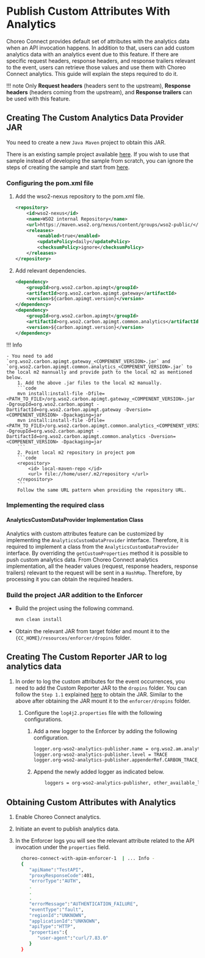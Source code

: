 # Publish Custom Attributes With Analytics

Choreo Connect provides default set of attributes with the analytics data when an API invocation happens. In addition to that, users
can add custom analytics data with an analytics event due to this feature. If there are specific request headers, response
headers, and response trailers relevant to the event, users can retrieve those values and use them with Choreo Connect analytics.
This guide will explain the steps required to do it.

!!! note
    Only **Request headers** (headers sent to the upstream), **Response headers** (headers coming from the upstream), and **Response trailers** can be used with this feature.

## Creating The Custom Analytics Data Provider JAR

You need to create a new `Java Maven` project to obtain this JAR.

There is an existing sample project available [here](https://github.com/wso2/product-microgateway/tree/main/samples/analytics-custom-data-provider).
If you wish to use that sample instead of developing the sample from scratch, you can ignore the steps of creating
the sample and start from [here]({{base_path}}/deploy-on-gateway/choreo-connect/analytics/pulbish-custom-analytics-attributes/#build-the-project-jar-addition-to-the-enforcer).

### Configuring the pom.xml file

1. Add the wso2-nexus repository to the pom.xml file.

    ```xml
    <repository>
        <id>wso2-nexus</id>
        <name>WSO2 internal Repository</name>
        <url>https://maven.wso2.org/nexus/content/groups/wso2-public/</url>
        <releases>
            <enabled>true</enabled>
            <updatePolicy>daily</updatePolicy>
            <checksumPolicy>ignore</checksumPolicy>
        </releases>
    </repository>
    ```
2. Add relevant dependencies.

    ```xml
    <dependency>
        <groupId>org.wso2.carbon.apimgt</groupId>
        <artifactId>org.wso2.carbon.apimgt.gateway</artifactId>
        <version>${carbon.apimgt.version}</version>
    </dependency>
    <dependency>
        <groupId>org.wso2.carbon.apimgt</groupId>
        <artifactId>org.wso2.carbon.apimgt.common.analytics</artifactId>
        <version>${carbon.apimgt.version}</version>
    </dependency>
    ```

!!! Info

	- You need to add `org.wso2.carbon.apimgt.gateway_<COMPENENT_VERSION>.jar` and `org.wso2.carbon.apimgt.common.analytics_<COMPENENT_VERSION>.jar` to the local m2 mannually and provide path to the local m2 as mentioned below.
        1. Add the above .jar files to the local m2 manually.
        ```code
        mvn install:install-file -Dfile=<PATH_TO_FILE>/org.wso2.carbon.apimgt.gateway_<COMPENENT_VERSION>.jar -DgroupId=org.wso2.carbon.apimgt -DartifactId=org.wso2.carbon.apimgt.gateway -Dversion=<COMPENENT_VERSION> -Dpackaging=jar
        mvn install:install-file -Dfile=<PATH_TO_FILE>/org.wso2.carbon.apimgt.common.analytics_<COMPENENT_VERSION>.jar -DgroupId=org.wso2.carbon.apimgt -DartifactId=org.wso2.carbon.apimgt.common.analytics -Dversion=<COMPENENT_VERSION> -Dpackaging=jar
        ```
        2. Point local m2 repository in project pom
        ```code
        <repository>
            <id> local-maven-repo </id>
            <url> file://home/user/.m2/repository </url>
        </repository>
        ```
        Follow the same URL pattern when providing the repository URL.

### Implementing the required class

#### AnalyticsCustomDataProvider Implementation Class

Analytics with custom attributes feature can be customized by implementing the `AnalyticsCustomDataProvider` interface.
Therefore, it is required to implement a class from the `AnalyticsCustomDataProvider` interface. By overriding the
`getCustomProperties` method it is possible to push custom analytics data. From Choreo Connect analytics implementation,
all the header values (request, response headers, response trailers) relevant to the request will be sent in a `HashMap`.
Therefore, by processing it you can obtain the required headers.

### Build the project JAR addition to the Enforcer

- Build the project using the following command.

    ```bash
    mvn clean install
    ```

- Obtain the relevant JAR from target folder and mount it to the `{CC_HOME}/resources/enforcer/dropins` folder.

## Creating The Custom Reporter JAR to log analytics data

1. In order to log the custom attributes for the event occurrences, you need to add the Custom Reporter JAR to the `dropins` folder.
   You can follow the `Step 1.1` explained [here]({{base_path}}/deploy-and-publish/deploy-on-gateway/choreo-connect/configure-analytics/#step-11-compile-the-reporter-implementation})
   to obtain the JAR. Similar to the above after obtaining the JAR mount it to the `enforcer/dropins` folder.

    1. Configure the `log4j2.properties` file with the following configurations.
        1. Add a new logger to the Enforcer by adding the following configuration.

            ```bash
            logger.org-wso2-analytics-publisher.name = org.wso2.am.analytics.publisher
            logger.org-wso2-analytics-publisher.level = TRACE
            logger.org-wso2-analytics-publisher.appenderRef.CARBON_TRACE_LOGFILE.ref = ENFORCER_ACCESS_LOG
            ```

        2. Append the newly added logger as indicated below.

           ```bash
               loggers = org-wso2-analytics-publisher, other_available_loggers...
           ```

## Obtaining Custom Attributes with Analytics

1. Enable Choreo Connect analytics.
2. Initiate an event to publish analytics data.
3. In the Enforcer logs you will see the relevant attribute related to the API invocation under the `properties` field.

    ```bash
      choreo-connect-with-apim-enforcer-1  | ... Info -
      {
         "apiName":"TestAPI",
         "proxyResponseCode":401,
         "errorType":"AUTH",
         .
         .
         .
         "errorMessage":"AUTHENTICATION_FAILURE",
         "eventType":"fault",
         "regionId":"UNKNOWN",
         "applicationId":"UNKNOWN",
         "apiType":"HTTP",
         "properties":{
            "user-agent":"curl/7.83.0"
         }
      }
    ```
